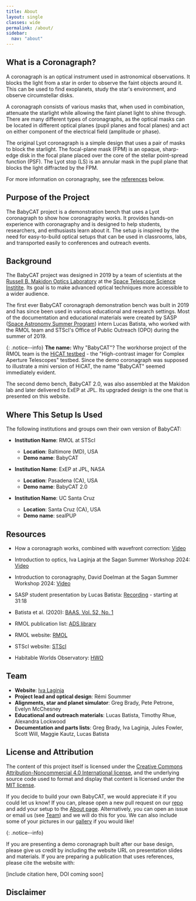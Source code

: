 ```yaml
---
title: About
layout: single
classes: wide
permalink: /about/
sidebar:
  nav: "about"
---
```


## What is a Coronagraph?

A coronagraph is an optical instrument used in astronomical observations. It blocks the light from a star in order to
observe the faint objects around it. This can be used to find exoplanets, study the star's environment, and observe
circumstellar disks.

A coronagraph consists of various masks that, when used in combination, attenuate the starlight while allowing the faint
planet light to shine through. There are many different types of coronagraphs, as the optical masks can be located in
different optical planes (pupil planes and focal planes) and act on either component of the electrical field (amplitude or phase).

The original Lyot coronagraph is a simple design that uses a pair of masks to block the starlight. The
focal-plane mask (FPM) is an opaque, sharp-edge disk in the focal plane placed over the core of the stellar point-spread
function (PSF). The Lyot stop (LS) is an annular mask in the pupil plane that blocks the light diffracted by the FPM.

For more information on coronagraphy, see the [references](#resources) below.

## Purpose of the Project

The BabyCAT project is a demonstration bench that uses a Lyot coronagraph to show how coronagraphy works. It provides 
hands-on experience with coronagraphy and is designed to help students, researchers, and enthusiasts learn about it.
The setup is inspired by the need for easy-to-build optical setups that can be used in classrooms, labs, and transported
easily to conferences and outreach events.

## Background

The BabyCAT project was designed in 2019 by a team of scientists at the
[Russell B. Makidon Optics Laboratory](https://www.stsci.edu/stsci-research/research-topics-and-programs/russell-b-makidon-optics-laboratory)
at the [Space Telescope Science Institite](https://www.stsci.edu/).
Its goal is to make advanced optical techniques more accessible to a wider audience.

The first ever BabyCAT coronagraph demonstration bench was built in 2019 and has since been used in various educational
and research settings. Most of the documentation and educational materials were created by SASP
([Space Astronomy Summer Program](https://www.stsci.edu/opportunities/space-astronomy-summer-program)) intern Lucas Batista,
who worked with the RMOL team and STScI's Office of Public Outreach (OPO) during the summer of 2019.

{: .notice--info}
**The name:** Why "BabyCAT"? The workhorse project of the RMOL team is the [HiCAT testbed](https://ui.adsabs.harvard.edu/abs/2024arXiv240912931S/abstract) - the
"High-contrast imager for Complex Aperture Telescopes" testbed. Since the demo coronagraph was supposed to illustrate a
mini version of HiCAT, the name "BabyCAT" seemed immediately evident.

The second demo bench, BabyCAT 2.0, was also assembled at the Makidon lab and later delivered to ExEP at JPL. Its
upgraded design is the one that is presented on this website. 

## Where This Setup Is Used

The following institutions and groups own their own version of BabyCAT:

- **Institution Name**: RMOL at STScI
  - **Location**: Baltimore (MD), USA
  - **Demo name**: BabyCAT

- **Institution Name**: ExEP at JPL, NASA
  - **Location**: Pasadena (CA), USA
  - **Demo name**: BabyCAT 2.0

- **Institution Name**: UC Santa Cruz
  - **Location**: Santa Cruz (CA), USA
  - **Demo name**: sealPUP

## Resources

- How a coronagraph works, combined with wavefront correction: [Video](https://www.youtube.com/watch?v=zkTHuqiH_1Y)
- Introduction to optics, Iva Laginja at the Sagan Summer Workshop 2024: [Video](https://www.youtube.com/watch?v=vq6YOuWVIuk)
- Introduction to coronagraphy, David Doelman at the Sagan Summer Workshop 2024: [Video](https://www.youtube.com/watch?v=SYHAL5hxEbQ)

- SASP student presentation by Lucas Batista: [Recording](https://cloudproject.hosted.panopto.com/Panopto/Pages/Viewer.aspx?id=9bb1e9b5-8229-426e-a6fc-aaa400fe927a) - starting at 31:18
- Batista et al. (2020): [BAAS, Vol. 52, No. 1](https://ui.adsabs.harvard.edu/abs/2020AAS...23520313B/abstract)
- RMOL publication list: [ADS library](https://ui.adsabs.harvard.edu/public-libraries/0jrikEsaQ6W3ubvGa3ZivA)
- RMOL website: [RMOL](https://www.stsci.edu/stsci-research/research-topics-and-programs/russell-b-makidon-optics-laboratory)
- STScI website: [STScI](https://www.stsci.edu/)
- Habitable Worlds Observatory: [HWO](https://habitableworldsobservatory.org/home)

## Team

- **Website**: [Iva Laginja](https://ivalaginja.github.io/)
- **Project lead and optical design**: Rémi Soummer
- **Alignments, star and planet simulator**: Greg Brady, Pete Petrone, Evelyn McChesney
- **Educational and outreach materials**: Lucas Batista, Timothy Rhue, Alexandra Lockwood
- **Documentation and parts lists**: Greg Brady, Iva Laginja, Jules Fowler, Scott Will, Maggie Kautz, Lucas Batista


## License and Attribution

The content of this project itself is licensed under the [Creative Commons Attribution-Noncommercial 4.0 International license](https://creativecommons.org/licenses/by-nc/4.0/deed.en),
and the underlying source code used to format and display that content is licensed under the [MIT license](https://github.com/ivalaginja/babycat/blob/main/LICENSE.md).

If you decide to build your own BabyCAT, we would appreciate it if you could let us know! If you can, please open a new
pull request on our [repo](https://github.com/ivalaginja/babycat) and add your setup to the [About page](https://github.com/ivalaginja/babycat/blob/103fcb7ee5d4079e2fa5718537a93478276de5b8/_pages/about.md?plain=1#L53).
Alternatively, you can open an issue or email us (see [Team](#team)) and we will do this for you. We can also
include some of your pictures in our [gallery](#gallery) if you would like!

{: .notice--info}

If you are presenting a demo coronagraph built after our base design, please give us credit by including the website URL
on presentation slides and materials. If you are preparing a publication that uses references, please cite the website with:

[include citation here, DOI coming soon]

## Disclaimer


